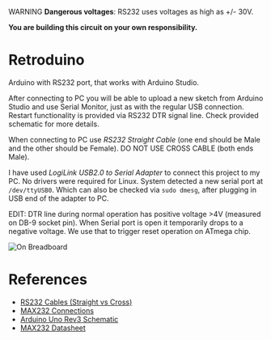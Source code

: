 WARNING **Dangerous voltages**: RS232 uses voltages as high as +/- 30V. 

**You are building this circuit on your own responsibility.**

# Retroduino

Arduino with RS232 port, that works with Arduino Studio.

After connecting to PC you will be able to upload a new sketch from Arduino Studio and use Serial Monitor,
just as with the regular USB connection. Restart functionality is provided via RS232 DTR signal line.
Check provided schematic for more details.

When connecting to PC use _RS232 Straight Cable_ (one end should be Male and the other should be Female).
DO NOT USE CROSS CABLE (both ends Male).

I have used _LogiLink USB2.0 to Serial Adapter_ to connect this project to my PC. No drivers were required for Linux. System detected a new serial port at `/dev/ttyUSB0`. Which can also be checked via `sudo dmesg`,
after plugging in USB end of the adapter to PC.

EDIT: DTR line during normal operation has positive voltage >4V (measured on DB-9 socket pin). When Serial port is open it temporarily drops to a negative voltage. We use that to trigger reset operation on ATmega chip.

![On Breadboard](./docs/breadboard.png)

# References

* [RS232 Cables (Straight vs Cross)](https://www.cable-tester.com/rs232-cable-wiring-for-crossed-straight/)
* [MAX232 Connections](https://www.electronics-lab.com/project/rs232-max232-interface-module/)
* [Arduino Uno Rev3 Schematic](https://www.arduino.cc/en/uploads/Main/Arduino_Uno_Rev3-schematic.pdf)
* [MAX232 Datasheet](https://www.ti.com/lit/gpn/MAX232)

